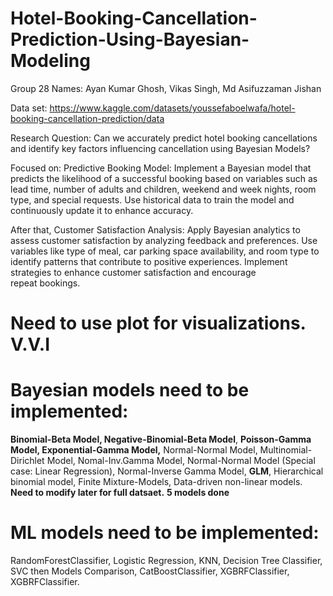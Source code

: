 # Hotel-Booking-Cancellation-Prediction-Using-Bayesian-Modeling
Group 28
Names: Ayan Kumar Ghosh, Vikas Singh, Md Asifuzzaman Jishan

Data set: https://www.kaggle.com/datasets/youssefaboelwafa/hotel-booking-cancellation-prediction/data

Research Question: Can we accurately predict hotel booking cancellations and identify key factors influencing cancellation using Bayesian Models?

Focused on: Predictive Booking Model:
Implement a Bayesian model that predicts the likelihood of a successful booking based on variables such as lead time, number of adults and children, 
weekend and week nights, room type, and special requests. Use historical data to train the model and continuously update it to enhance accuracy.     


After that, Customer Satisfaction Analysis:
Apply Bayesian analytics to assess customer satisfaction by analyzing feedback and preferences. Use variables like type of meal, car parking space 
availability, and room type to identify patterns that contribute to positive experiences. Implement strategies to enhance customer satisfaction and encourage repeat bookings.



# Need to use plot for visualizations. V.V.I

# Bayesian models need to be implemented: 
**Binomial-Beta Model, Negative-Binomial-Beta Model**, **Poisson-Gamma Model, Exponential-Gamma Model,** Normal-Normal Model, Multinomial-Dirichlet Model, Nomal-Inv.Gamma Model, Normal-Normal Model (Special case: Linear
Regression), Normal-Inverse Gamma Model, **GLM**, Hierarchical binomial model, Finite Mixture-Models, Data-driven non-linear models. 
**Need to modify later for full datsaet.**  **5 models done**

# ML models need to be implemented: 
RandomForestClassifier, Logistic Regression, KNN, Decision Tree Classifier, SVC then Models Comparison, CatBoostClassifier, XGBRFClassifier, XGBRFClassifier.

